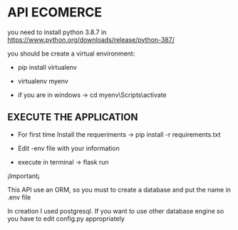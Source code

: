 # API ECOMERCE

you need to install python 3.8.7 in https://www.python.org/downloads/release/python-387/

you should be create a virtual environment:

- pip install virtualenv


- virtualenv myenv


- if you are in windows -> cd myenv\Scripts\activate

## EXECUTE THE APPLICATION

- For first time Install the requeriments -> pip install -r requirements.txt


- Edit -env file with your information


- execute in terminal -> flask run

¡Important¡ 

This API use an ORM, so you must to create a database and put the name in .env file

In creation I used postgresql. If you want to use other database engine so you have to edit config.py appropriately 
